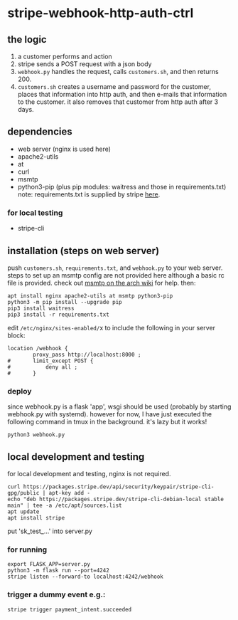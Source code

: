 # stripe-webhook-http-auth-ctrl

## the logic
1. a customer performs and action
2. stripe sends a POST request with a json body
3. `webhook.py` handles the request, calls `customers.sh`, and then returns 200.
4. `customers.sh` creates a username and password for the customer, places that information into http auth, and then e-mails that information to the customer. it also removes that customer from http auth after 3 days.

## dependencies
- web server (nginx is used here)
- apache2-utils
- at
- curl
- msmtp
- python3-pip (plus pip modules: waitress and those in requirements.txt)
note: requirements.txt is supplied by stripe [here](https://stripe.com/docs/webhooks/quickstart).

### for local testing
- stripe-cli

## installation (steps on web server)
push `customers.sh`, `requirements.txt`, and `webhook.py` to your web server. steps to set up an msmtp config are not provided here although a basic rc file is provided. check out [msmtp on the arch wiki](https://wiki.archlinux.org/title/Msmtp) for help. then:
```
apt install nginx apache2-utils at msmtp python3-pip
python3 -m pip install --upgrade pip
pip3 install waitress
pip3 install -r requirements.txt
```
edit `/etc/nginx/sites-enabled/`x to include the following in your server block:
```
location /webhook {
		proxy_pass http://localhost:8000 ;
#		limit_except POST {
#			deny all ;
#		}
```
### deploy
since webhook.py is a flask 'app', wsgi should be used (probably by starting webhook.py with systemd). however for now, I have just executed the following command in tmux in the background. it's lazy but it works!
```
python3 webhook.py
```

## local development and testing
for local development and testing, nginx is not required.
```
curl https://packages.stripe.dev/api/security/keypair/stripe-cli-gpg/public | apt-key add -
echo "deb https://packages.stripe.dev/stripe-cli-debian-local stable main" | tee -a /etc/apt/sources.list
apt update
apt install stripe
```
put 'sk_test_...' into server.py

### for running
```
export FLASK_APP=server.py
python3 -m flask run --port=4242
stripe listen --forward-to localhost:4242/webhook
```
### trigger a dummy event e.g.:
`stripe trigger payment_intent.succeeded`
